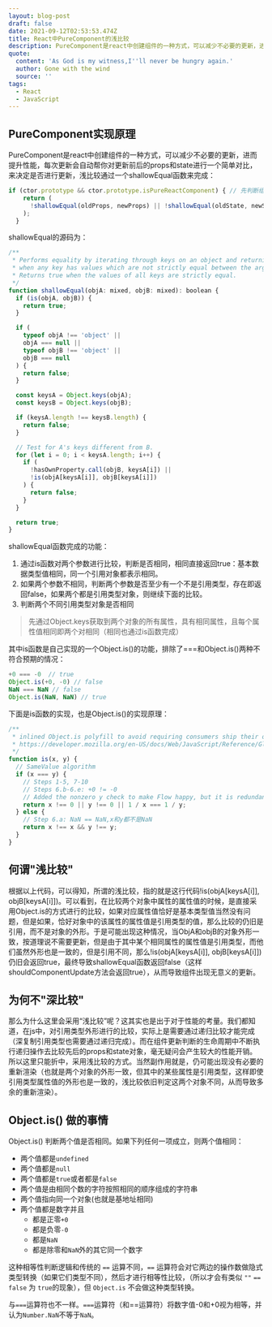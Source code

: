 ```yaml
---
layout: blog-post
draft: false
date: 2021-09-12T02:53:53.474Z
title: React中PureComponent的浅比较
description: PureComponent是react中创建组件的一种方式，可以减少不必要的更新，进而提升性能。这也是React应用性能优化的一种方式。
quote:
  content: 'As God is my witness,I''ll never be hungry again.'
  author: Gone with the wind
  source: ''
tags:
  - React
  - JavaScript
---
```

## PureComponent实现原理
PureComponent是react中创建组件的一种方式，可以减少不必要的更新，进而提升性能，每次更新会自动帮你对更新前后的props和state进行一个简单对比，来决定是否进行更新，浅比较通过一个shallowEqual函数来完成：

```JavaScript
if (ctor.prototype && ctor.prototype.isPureReactComponent) { // 先判断组件是否继承的PureComponent
    return (
      !shallowEqual(oldProps, newProps) || !shallowEqual(oldState, newState)
    );
  }
```
shallowEqual的源码为：

```JavaScript
/**
 * Performs equality by iterating through keys on an object and returning false
 * when any key has values which are not strictly equal between the arguments.
 * Returns true when the values of all keys are strictly equal.
 */
function shallowEqual(objA: mixed, objB: mixed): boolean {
  if (is(objA, objB)) {
    return true;
  }

  if (
    typeof objA !== 'object' ||
    objA === null ||
    typeof objB !== 'object' ||
    objB === null
  ) {
    return false;
  }

  const keysA = Object.keys(objA);
  const keysB = Object.keys(objB);

  if (keysA.length !== keysB.length) {
    return false;
  }

  // Test for A's keys different from B.
  for (let i = 0; i < keysA.length; i++) {
    if (
      !hasOwnProperty.call(objB, keysA[i]) ||
      !is(objA[keysA[i]], objB[keysA[i]])
    ) {
      return false;
    }
  }

  return true;
}
```
shallowEqual函数完成的功能：
1. 通过is函数对两个参数进行比较，判断是否相同，相同直接返回true：基本数据类型值相同，同一个引用对象都表示相同。
2. 如果两个参数不相同，判断两个参数是否至少有一个不是引用类型，存在即返回false，如果两个都是引用类型对象，则继续下面的比较。
3. 判断两个不同引用类型对象是否相同
> 先通过Object.keys获取到两个对象的所有属性，具有相同属性，且每个属性值相同即两个对相同（相同也通过is函数完成）

其中is函数是自己实现的一个Object.is()的功能，排除了===和Object.is()两种不符合预期的情况：

```JavaScript
+0 === -0  // true
Object.is(+0, -0) // false
NaN === NaN // false
Object.is(NaN, NaN) // true
```
下面是is函数的实现，也是Object.is()的实现原理：

```JavaScript
/**
 * inlined Object.is polyfill to avoid requiring consumers ship their own
 * https://developer.mozilla.org/en-US/docs/Web/JavaScript/Reference/Global_Objects/Object/is
 */
function is(x, y) {
  // SameValue algorithm
  if (x === y) {
    // Steps 1-5, 7-10
    // Steps 6.b-6.e: +0 != -0
    // Added the nonzero y check to make Flow happy, but it is redundant,排除 +0 === -0的情况
    return x !== 0 || y !== 0 || 1 / x === 1 / y;
  } else {
    // Step 6.a: NaN == NaN,x和y都不是NaN
    return x !== x && y !== y;
  }
}
```
## 何谓"浅比较"
根据以上代码，可以得知，所谓的浅比较，指的就是这行代码!is(objA[keysA[i]], objB[keysA[i]])。可以看到，在比较两个对象中属性的属性值的时候，是直接采用Object.is的方式进行的比较，如果对应属性值恰好是基本类型值当然没有问题，但是如果，恰好对象中的该属性的属性值是引用类型的值，那么比较的仍旧是引用，而不是对象的外形。于是可能出现这种情况，当ObjA和objB的对象外形一致，按道理说不需要更新，但是由于其中某个相同属性的属性值是引用类型，而他们虽然外形也是一致的，但是引用不同，那么!is(objA[keysA[i]], objB[keysA[i]])仍旧会返回true，最终导致shallowEqual函数返回false（这样shouldComponentUpdate方法会返回true），从而导致组件出现无意义的更新。

## 为何不"深比较"
那么为什么这里会采用“浅比较”呢？这其实也是出于对于性能的考量。我们都知道，在js中，对引用类型外形进行的比较，实际上是需要通过递归比较才能完成（深复制引用类型也需要通过递归完成）。而在组件更新判断的生命周期中不断执行递归操作去比较先后的props和state对象，毫无疑问会产生较大的性能开销。所以这里只能折中，采用浅比较的方式。当然副作用就是，仍可能出现没有必要的重新渲染（也就是两个对象的外形一致，但其中的某些属性是引用类型，这样即使引用类型属性值的外形也是一致的，浅比较依旧判定这两个对象不同，从而导致多余的重新渲染）。

## Object.is() 做的事情
Object.is() 判断两个值是否相同。如果下列任何一项成立，则两个值相同：
- 两个值都是`undefined`
- 两个值都是`null`
- 两个值都是`true`或者都是`false`
- 两个值是由相同个数的字符按照相同的顺序组成的字符串
- 两个值指向同一个对象(也就是基地址相同)
- 两个值都是数字并且
  - 都是正零`+0`
  - 都是负零`-0`
  - 都是`NaN`
  - 都是除零和`NaN`外的其它同一个数字

这种相等性判断逻辑和传统的 `==` 运算不同，`==` 运算符会对它两边的操作数做隐式类型转换（如果它们类型不同），然后才进行相等性比较，（所以才会有类似 `""` `==` `false` 为 `true`的现象），但 `Object.is` 不会做这种类型转换。

与`===`运算符也不一样。`===`运算符（和==运算符）将数字值-0和+0视为相等，并认为`Number.NaN`不等于`NaN`。






